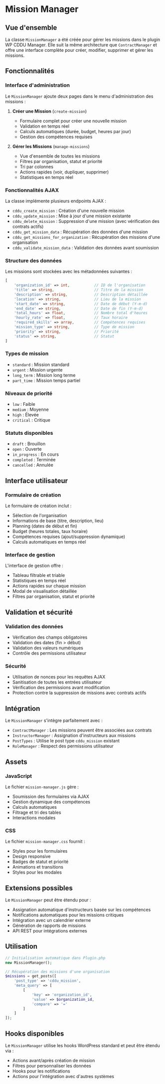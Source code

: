 # Mission Manager

## Vue d'ensemble

La classe `MissionManager` a été créée pour gérer les missions dans le plugin WP CDDU Manager. Elle suit la même architecture que `ContractManager` et offre une interface complète pour créer, modifier, supprimer et gérer les missions.

## Fonctionnalités

### Interface d'administration

Le `MissionManager` ajoute deux pages dans le menu d'administration des missions :

1. **Créer une Mission** (`create-mission`)
   - Formulaire complet pour créer une nouvelle mission
   - Validation en temps réel
   - Calculs automatiques (durée, budget, heures par jour)
   - Gestion des compétences requises

2. **Gérer les Missions** (`manage-missions`)
   - Vue d'ensemble de toutes les missions
   - Filtres par organisation, statut et priorité
   - Tri par colonnes
   - Actions rapides (voir, dupliquer, supprimer)
   - Statistiques en temps réel

### Fonctionnalités AJAX

La classe implémente plusieurs endpoints AJAX :

- `cddu_create_mission` : Création d'une nouvelle mission
- `cddu_update_mission` : Mise à jour d'une mission existante
- `cddu_delete_mission` : Suppression d'une mission (avec vérification des contrats actifs)
- `cddu_get_mission_data` : Récupération des données d'une mission
- `cddu_get_missions_for_organization` : Récupération des missions d'une organisation
- `cddu_validate_mission_data` : Validation des données avant soumission

### Structure des données

Les missions sont stockées avec les métadonnées suivantes :

```php
[
    'organization_id' => int,           // ID de l'organisation
    'title' => string,                  // Titre de la mission
    'description' => string,            // Description détaillée
    'location' => string,               // Lieu de la mission
    'start_date' => string,             // Date de début (Y-m-d)
    'end_date' => string,               // Date de fin (Y-m-d)
    'total_hours' => float,             // Nombre total d'heures
    'hourly_rate' => float,             // Taux horaire
    'required_skills' => array,         // Compétences requises
    'mission_type' => string,           // Type de mission
    'priority' => string,               // Priorité
    'status' => string,                 // Statut
]
```

### Types de mission

- `standard` : Mission standard
- `urgent` : Mission urgente
- `long_term` : Mission long terme
- `part_time` : Mission temps partiel

### Niveaux de priorité

- `low` : Faible
- `medium` : Moyenne
- `high` : Élevée
- `critical` : Critique

### Statuts disponibles

- `draft` : Brouillon
- `open` : Ouverte
- `in_progress` : En cours
- `completed` : Terminée
- `cancelled` : Annulée

## Interface utilisateur

### Formulaire de création

Le formulaire de création inclut :

- Sélection de l'organisation
- Informations de base (titre, description, lieu)
- Planning (dates de début et fin)
- Budget (heures totales, taux horaire)
- Compétences requises (ajout/suppression dynamique)
- Calculs automatiques en temps réel

### Interface de gestion

L'interface de gestion offre :

- Tableau filtrable et triable
- Statistiques en temps réel
- Actions rapides sur chaque mission
- Modal de visualisation détaillée
- Filtres par organisation, statut et priorité

## Validation et sécurité

### Validation des données

- Vérification des champs obligatoires
- Validation des dates (fin > début)
- Validation des valeurs numériques
- Contrôle des permissions utilisateur

### Sécurité

- Utilisation de nonces pour les requêtes AJAX
- Sanitisation de toutes les entrées utilisateur
- Vérification des permissions avant modification
- Protection contre la suppression de missions avec contrats actifs

## Intégration

Le `MissionManager` s'intègre parfaitement avec :

- `ContractManager` : Les missions peuvent être associées aux contrats
- `InstructorManager` : Assignation d'instructeurs aux missions
- `PostTypes` : Utilise le post type `cddu_mission` existant
- `RoleManager` : Respect des permissions utilisateur

## Assets

### JavaScript

Le fichier `mission-manager.js` gère :

- Soumission des formulaires via AJAX
- Gestion dynamique des compétences
- Calculs automatiques
- Filtrage et tri des tables
- Interactions modales

### CSS

Le fichier `mission-manager.css` fournit :

- Styles pour les formulaires
- Design responsive
- Badges de statut et priorité
- Animations et transitions
- Styles pour les modales

## Extensions possibles

Le `MissionManager` peut être étendu pour :

- Assignation automatique d'instructeurs basée sur les compétences
- Notifications automatiques pour les missions critiques
- Intégration avec un calendrier externe
- Génération de rapports de missions
- API REST pour intégrations externes

## Utilisation

```php
// Initialisation automatique dans Plugin.php
new MissionManager();

// Récupération des missions d'une organisation
$missions = get_posts([
    'post_type' => 'cddu_mission',
    'meta_query' => [
        [
            'key' => 'organization_id',
            'value' => $organization_id,
            'compare' => '='
        ]
    ]
]);
```

## Hooks disponibles

Le `MissionManager` utilise les hooks WordPress standard et peut être étendu via :

- Actions avant/après création de mission
- Filtres pour personnaliser les données
- Hooks pour les notifications
- Actions pour l'intégration avec d'autres systèmes
